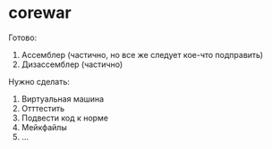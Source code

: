 # corewar
Готово:
1. Ассемблер (частично, но все же следует кое-что подправить)
2. Дизассемблер (частично)

Нужно сделать:
1. Виртуальная машина
2. Отттестить
3. Подвести код к норме
4. Мейкфайлы
5. ...
